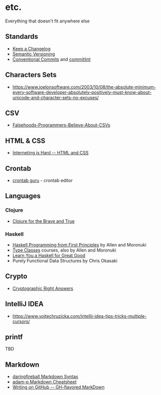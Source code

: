 # etc.

Everything that doesn't fit anywhere else

## Standards

* [Keep a Changelog](https://keepachangelog.com/en/1.0.0/)
* [Semantic Versioning](https://semver.org/spec/v2.0.0.html)
* [Conventional Commits](https://www.conventionalcommits.org/en/v1.0.0/) and [commitlint](https://github.com/conventional-changelog/commitlint) 

## Characters Sets

* https://www.joelonsoftware.com/2003/10/08/the-absolute-minimum-every-software-developer-absolutely-positively-must-know-about-unicode-and-character-sets-no-excuses/

## CSV

* [Falsehoods-Programmers-Believe-About-CSVs](https://donatstudios.com/Falsehoods-Programmers-Believe-About-CSVs)
 
## HTML & CSS

* [Interneting is Hard -- HTML and CSS](https://www.internetingishard.com/html-and-css/)

## Crontab

* [crontab guru](https://crontab.guru/) - crontab editor
 
## Languages

### Clojure

* [Clojure for the Brave and True](https://www.braveclojure.com/clojure-for-the-brave-and-true/)

### Haskell

* [Haskell Programming from First Principles](https://haskellbook.com/) by Allen and Moronuki
* [Type Classes](https://typeclasses.com) courses, also by Allen and Moronuki
* [Learn You a Haskell for Great Good](http://learnyouahaskell.com/)
* Purely Functional Data Structures by Chris Okasaki

## Crypto

* [Cryptographic Right Answers](https://latacora.micro.blog/2018/04/03/cryptographic-right-answers.html)

## IntelliJ IDEA

* https://www.vojtechruzicka.com/intellij-idea-tips-tricks-multiple-cursors/

## printf

TBD

## Markdown

* [daringfireball Markdown Syntax](https://daringfireball.net/projects/markdown/syntax)
* [adam-p Markdown Cheatsheet](https://github.com/adam-p/markdown-here/wiki/Markdown-Cheatsheet)
* [Writing on GitHub -- GH-flavored MarkDown](https://docs.github.com/en/github/writing-on-github)
